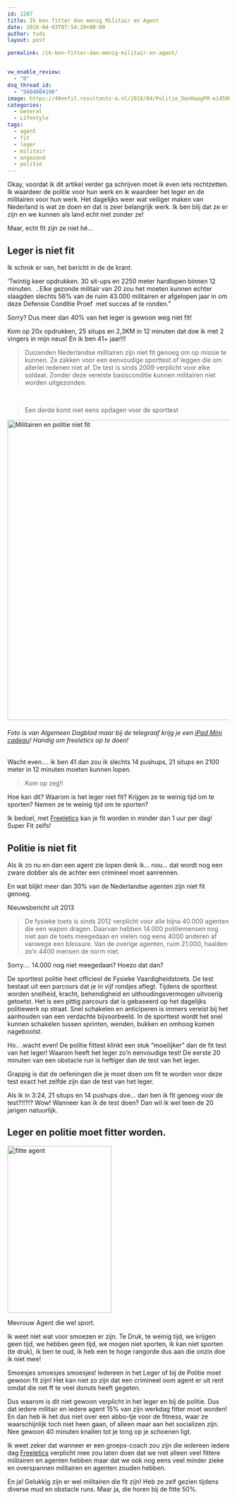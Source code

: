 ```yaml
---
id: 1207
title: Ik ben fitter dan menig Militair en Agent
date: 2016-04-03T07:54:29+00:00
author: tvds
layout: post

permalink: /ik-ben-fitter-dan-menig-militair-en-agent/


vw_enable_review:
  - "0"
dsq_thread_id:
  - "5604604196"
image: https://40enfit.resultants-e.nl/2016/04/Politie_DenHaagFM-e1459662831348.jpg
categories:
  - General
  - Lifestyle
tags:
  - agent
  - fit
  - leger
  - militair
  - ongezond
  - politie
---
```

Okay, voordat ik dit artikel verder ga schrijven moet ik even iets rechtzetten. Ik waardeer de politie voor hun werk en ik waardeer het leger en de militairen voor hun werk. Het dagelijks weer wat veiliger maken van Nederland is wat ze doen en dat is zeer belangrijk werk. Ik ben blij dat ze er zijn en we kunnen als land echt niet zonder ze!

Maar, echt fit zijn ze niet hé&#8230;<!--more-->

## Leger is niet fit

Ik schrok er van, het bericht in de de krant.

&#8216;Twintig keer opdrukken. 30 sit-ups en 2250 meter hardlopen binnen 12 minuten.  ..Elke gezonde militair van 20 zou het moeten kunnen echter slaagden slechts 56% van de ruim 43.000 militairen er afgelopen jaar in om deze Defensie Conditie Proef  met succes af te ronden.&#8221;

Sorry? Dus meer dan 40% van het leger is gewoon weg niet fit!

Kom op 20x opdrukken, 25 situps en 2,3KM in 12 minuten dat doe ik met 2 vingers in mijn neus! En ik ben 41+ jaar!!!

> Duizenden Nederlandse militairen zijn niet fit genoeg om op missie te kunnen. Ze zakken voor een eenvoudige sporttest of leggen die om allerlei redenen niet af. De test is sinds 2009 verplicht voor elke soldaat. Zonder deze vereiste basisconditie kunnen militairen niet worden uitgezonden.

&nbsp;

> Een derde komt niet eens opdagen voor de sporttest

<img class="aligncenter wp-image-1210 size-full" title="Militairen en politie niet fit" src="https://40enfit.resultants-e.nl/2016/04/Screen-Shot-2016-04-02-at-22.30.40.png" alt="Militairen en politie niet fit" width="862" height="678" srcset="https://40enfit.resultants-e.nl/2016/04/Screen-Shot-2016-04-02-at-22.30.40.png 862w, https://40enfit.resultants-e.nl/2016/04/Screen-Shot-2016-04-02-at-22.30.40-300x236.png 300w" sizes="(max-width: 862px) 100vw, 862px" />

###### _Foto is van Algemeen Dagblad maar bij de telegraaf krijg je een <a href="http://dt51.net/c/?wi=245933&si=9936&li=1446558&ws=" target="_blank" rel="nofollow">iPad Mini cadeau</a>! Handig om freeletics op te doen!_

Wacht even&#8230;. ik ben 41 dan zou ik slechts 14 pushups, 21 situps en 2100 meter in 12 minuten moeten kunnen lopen.

> Kom op zeg!!

Hoe kan dit? Waarom is het leger niet fit? Krijgen ze te weinig tijd om te sporten? Nemen ze te weinig tijd om te sporten?

Ik bedoel, met [Freeletics](https://40enfit.nl/run/freeletics-aanmelden/) kan je fit worden in minder dan 1 uur per dag! Super Fit zelfs!

## Politie is niet fit

Als ik zo nu en dan een agent zie lopen denk ik&#8230; nou&#8230; dat wordt nog een zware dobber als de achter een crimineel moet aanrennen.

En wat blijkt meer dan 30% van de Nederlandse agenten zijn niet fit genoeg.

Nieuwsbericht uit 2013

> De fysieke toets is sinds 2012 verplicht voor alle bijna 40.000 agenten die een wapen dragen. Daarvan hebben 14.000 politiemensen nog niet aan de toets meegedaan en vielen nog eens 4000 anderen af vanwege een blessure. Van de overige agenten, ruim 21.000, haalden zo&#8217;n 4400 mensen de norm niet.

Sorry&#8230;. 14.000 nog niet meegedaan? Hoezo dat dan?

De sporttest politie heet officieel de Fysieke Vaardigheidstoets. De test bestaat uit een parcours dat je in vijf rondjes aflegt. Tijdens de sporttest worden snelheid, kracht, behendigheid en uithoudingsvermogen uitvoerig getoetst. Het is een pittig parcours dat is gebaseerd op het dagelijks politiewerk op straat. Snel schakelen en anticiperen is immers vereist bij het aanhouden van een verdachte bijvoorbeeld. In de sporttest wordt het snel kunnen schakelen tussen sprinten, wenden, bukken en omhoog komen nagebootst.

Ho.. .wacht even! De politie fittest klinkt een stuk &#8220;moeilijker&#8221; dan de fit test van het leger! Waarom heeft het leger zo&#8217;n eenvoudige test! De eerste 20 minuten van een obstacle run is heftiger dan de test van het leger.

Grappig is dat de oefeningen die je moet doen om fit te worden voor deze test exact het zelfde zijn dan de test van het leger.

Als ik in 3:24, 21 situps en 14 pushups doe&#8230; dan ben ik fit genoeg voor de test?!!?!? Wow! Wanneer kan ik de test doen? Dan wil ik wel teen de 20 jarigen natuurlijk.

## Leger en politie moet fitter worden.

<div id="attachment_1212" style="width: 236px" class="wp-caption alignleft">
  <img class="wp-image-1212 size-full" title="fitte agent" src="https://40enfit.resultants-e.nl/2016/04/fitte-agent.jpg" alt="fitte agent" width="236" height="377" srcset="https://40enfit.resultants-e.nl/2016/04/fitte-agent.jpg 236w, https://40enfit.resultants-e.nl/2016/04/fitte-agent-188x300.jpg 188w" sizes="(max-width: 236px) 100vw, 236px" />
  
  <p class="wp-caption-text">
    Mevrouw Agent die wel sport.
  </p>
</div>

Ik weet niet wat voor smoezen er zijn. Te Druk, te weinig tijd, we krijgen geen tijd, we hebben geen tijd, we mogen niet sporten, ik kan niet sporten (te druk), ik ben te oud, ik heb een te hoge rangorde dus aan die onzin doe ik niet mee!

Smoesjes smoesjes smoesjes! Iedereen in het Leger of bij de Politie moet gewoon fit zijn! Het kan niet zo zijn dat een crimineel oom agent er uit rent omdat die net ff te veel donuts heeft gegeten.

Dus waarom is dit niet gewoon verplicht in het leger en bij de politie. Dus dat iedere militair en iedere agent 15% van zijn werkdag fitter moet worden! En dan heb ik het dus niet over een abbo-tje voor de fitness, waar ze waarschijnlijk toch niet heen gaan, of alleen maar aan het socializen zijn. Nee gewoon 40 minuten knallen tot je tong op je schoenen ligt.

Ik weet zeker dat wanneer er een groeps-coach zou zijn die iedereen iedere dag [Freeletics](https://40enfit.nl/run/freeletics-aanmelden/) verplicht mee zou laten doen dat we niet alleen veel fittere militairen en agenten hebben maar dat we ook nog eens veel minder zieke en overspannen militairen en agenten zouden hebben.

En ja! Gelukkig zijn er wel militairen die fit zijn! Heb ze zelf gezien tijdens diverse mud en obstacle runs. Maar ja, die horen bij de fitte 50%.